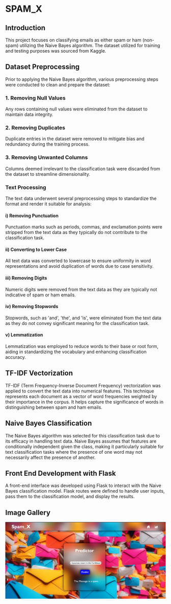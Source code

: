 # SPAM_X

## Introduction
This project focuses on classifying emails as either spam or ham (non-spam) utilizing the Naive Bayes algorithm. The dataset utilized for training and testing purposes was sourced from Kaggle.

## Dataset Preprocessing
Prior to applying the Naive Bayes algorithm, various preprocessing steps were conducted to clean and prepare the dataset:

### 1. Removing Null Values
Any rows containing null values were eliminated from the dataset to maintain data integrity.

### 2. Removing Duplicates
Duplicate entries in the dataset were removed to mitigate bias and redundancy during the training process.

### 3. Removing Unwanted Columns
Columns deemed irrelevant to the classification task were discarded from the dataset to streamline dimensionality.

### Text Processing
The text data underwent several preprocessing steps to standardize the format and render it suitable for analysis:

#### i) Removing Punctuation
Punctuation marks such as periods, commas, and exclamation points were stripped from the text data as they typically do not contribute to the classification task.

#### ii) Converting to Lower Case
All text data was converted to lowercase to ensure uniformity in word representations and avoid duplication of words due to case sensitivity.

#### iii) Removing Digits
Numeric digits were removed from the text data as they are typically not indicative of spam or ham emails.

#### iv) Removing Stopwords
Stopwords, such as 'and', 'the', and 'is', were eliminated from the text data as they do not convey significant meaning for the classification task.

#### v) Lemmatization
Lemmatization was employed to reduce words to their base or root form, aiding in standardizing the vocabulary and enhancing classification accuracy.

## TF-IDF Vectorization
TF-IDF (Term Frequency-Inverse Document Frequency) vectorization was applied to convert the text data into numerical features. This technique represents each document as a vector of word frequencies weighted by their importance in the corpus. It helps capture the significance of words in distinguishing between spam and ham emails.

## Naive Bayes Classification
The Naive Bayes algorithm was selected for this classification task due to its efficacy in handling text data. Naive Bayes assumes that features are conditionally independent given the class, making it particularly suitable for text classification tasks where the presence of one word may not necessarily affect the presence of another.

## Front End Development with Flask
A front-end interface was developed using Flask to interact with the Naive Bayes classification model. Flask routes were defined to handle user inputs, pass them to the classification model, and display the results.

## Image Gallery
![Alt Text](https://github.com/ParthaSarathi-23/SPAM_X/blob/main/Img-1.png?raw=true)

